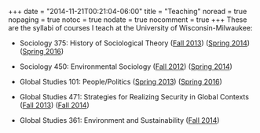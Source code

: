+++
date = "2014-11-21T00:21:04-06:00"
title = "Teaching"
noread = true
nopaging = true
notoc = true
nodate = true
nocomment = true
+++
These are the syllabi of courses I teach at the University of Wisconsin-Milwaukee:

* Sociology 375: History of Sociological Theory ([Fall 2013](/files/soc-375-fall-2013.pdf)) ([Spring 2014](/files/soc-375-spring-2014.pdf)) ([Spring 2016](/files/soc-375-spring-2016.pdf))

* Sociology 450: Environmental Sociology ([Fall 2012](/files/soc-450-fall-2012.pdf)) ([Spring 2014](/files/soc-450-spring-2014.pdf))

* Global Studies 101: People/Politics ([Spring 2013](/files/global-101-spring-2013.pdf)) ([Spring 2016](/files/global-101-spring-2016.pdf))

* Global Studies 471: Strategies for Realizing Security in Global Contexts ([Fall 2013](/files/global-471-fall-2013.pdf)) ([Fall 2014](/files/global-471-fall-2014.pdf))

* Global Studies 361: Environment and Sustainability ([Fall 2014](/files/global-361-fall-2014.pdf))

